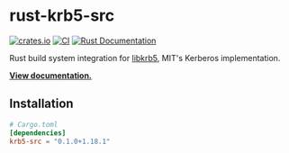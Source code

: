 # rust-krb5-src

[![crates.io](https://img.shields.io/crates/v/krb5-src.svg)](https://crates.io/crates/krb5-src)
[![CI](https://github.com/MaterializeInc/rust-krb5-src/workflows/CI/badge.svg)](https://github.com/MaterializeInc/rust-krb5-src/actions?query=workflow%3ACI+branch%3Amaster)
[![Rust Documentation](https://img.shields.io/badge/api-rustdoc-blue.svg)][docs]

Rust build system integration for [libkrb5], MIT's Kerberos implementation.

**[View documentation.][docs]**

## Installation

```toml
# Cargo.toml
[dependencies]
krb5-src = "0.1.0+1.18.1"
```

[libkrb5]: https://web.mit.edu/kerberos/
[docs]: https://docs.rs/krb5-src/0.1.0+1.18.1/krb5-src
